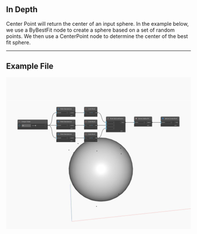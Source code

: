## In Depth
Center Point will return the center of an input sphere. In the example below, we use a ByBestFit node to create a sphere based on a set of random points. We then use a CenterPoint node to determine the center of the best fit sphere.
___
## Example File

![CenterPoint](./Autodesk.DesignScript.Geometry.Sphere.CenterPoint_img.jpg)

